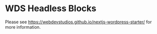 # WDS Headless Blocks

Please see <https://webdevstudios.github.io/nextjs-wordpress-starter/> for more information.

